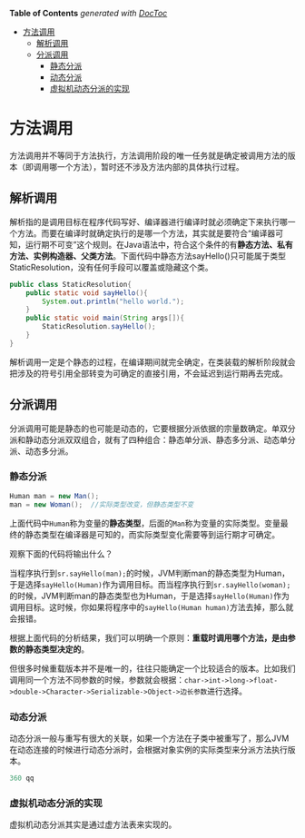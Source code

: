 <!-- START doctoc generated TOC please keep comment here to allow auto update -->
<!-- DON'T EDIT THIS SECTION, INSTEAD RE-RUN doctoc TO UPDATE -->
**Table of Contents**  *generated with [DocToc](https://github.com/thlorenz/doctoc)*

- [方法调用](#%E6%96%B9%E6%B3%95%E8%B0%83%E7%94%A8)
  - [解析调用](#%E8%A7%A3%E6%9E%90%E8%B0%83%E7%94%A8)
  - [分派调用](#%E5%88%86%E6%B4%BE%E8%B0%83%E7%94%A8)
    - [静态分派](#%E9%9D%99%E6%80%81%E5%88%86%E6%B4%BE)
    - [动态分派](#%E5%8A%A8%E6%80%81%E5%88%86%E6%B4%BE)
    - [虚拟机动态分派的实现](#%E8%99%9A%E6%8B%9F%E6%9C%BA%E5%8A%A8%E6%80%81%E5%88%86%E6%B4%BE%E7%9A%84%E5%AE%9E%E7%8E%B0)

<!-- END doctoc generated TOC please keep comment here to allow auto update -->

# 方法调用

方法调用并不等同于方法执行，方法调用阶段的唯一任务就是确定被调用方法的版本（即调用哪一个方法），暂时还不涉及方法内部的具体执行过程。

## 解析调用

解析指的是调用目标在程序代码写好、编译器进行编译时就必须确定下来执行哪一个方法。而要在编译时就确定执行的是哪一个方法，其实就是要符合“编译器可知，运行期不可变”这个规则。在Java语法中，符合这个条件的有**静态方法、私有方法、实例构造器、父类方法**。下面代码中静态方法sayHello()只可能属于类型StaticResolution，没有任何手段可以覆盖或隐藏这个类。

```java
public class StaticResolution{
	public static void sayHello(){
		System.out.println("hello world.");
	}
	public static void main(String args[]){
		StaticResolution.sayHello();
	}
}
```

解析调用一定是个静态的过程，在编译期间就完全确定，在类装载的解析阶段就会把涉及的符号引用全部转变为可确定的直接引用，不会延迟到运行期再去完成。

## 分派调用

分派调用可能是静态的也可能是动态的，它要根据分派依据的宗量数确定。单双分派和静动态分派双双组合，就有了四种组合：静态单分派、静态多分派、动态单分派、动态多分派。

### 静态分派

```java
Human man = new Man();
man = new Woman();  //实际类型改变，但静态类型不变
```

上面代码中`Human`称为变量的**静态类型**，后面的`Man`称为变量的实际类型。变量最终的静态类型在编译器是可知的，而实际类型变化需要等到运行期才可确定。

观察下面的代码将输出什么？

当程序执行到`sr.sayHello(man);`的时候，JVM判断man的静态类型为Human，于是选择`sayHello(Human)`作为调用目标。而当程序执行到`sr.sayHello(woman);`的时候，JVM判断man的静态类型也为Human，于是选择`sayHello(Human)`作为调用目标。这时候，你如果将程序中的`sayHello(Human human)`方法去掉，那么就会报错。

根据上面代码的分析结果，我们可以明确一个原则：**重载时调用哪个方法，是由参数的静态类型决定的**。

但很多时候重载版本并不是唯一的，往往只能确定一个比较适合的版本。比如我们调用同一个方法不同参数的时候，参数就会根据：`char->int->long->float->double->Character->Serializable->Object->边长参数`进行选择。

### 动态分派

动态分派一般与重写有很大的关联，如果一个方法在子类中被重写了，那么JVM在动态连接的时候进行动态分派时，会根据对象实例的实际类型来分派方法执行版本。

```java
360 qq
```

### 虚拟机动态分派的实现

虚拟机动态分派其实是通过虚方法表来实现的。